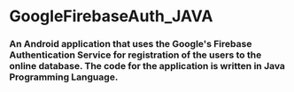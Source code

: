 # GoogleFirebaseAuth_JAVA

### An Android application that uses the Google's Firebase Authentication Service for registration of the users to the online database. The code for the application is written in Java Programming Language.
